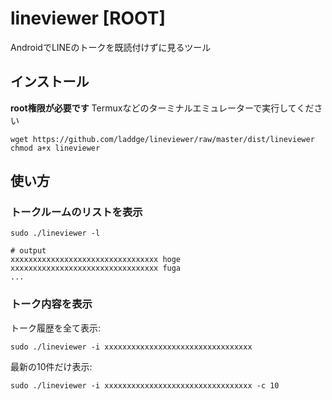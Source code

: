 # lineviewer [ROOT]
AndroidでLINEのトークを既読付けずに見るツール

## インストール
**root権限が必要です**
Termuxなどのターミナルエミュレーターで実行してください

```
wget https://github.com/laddge/lineviewer/raw/master/dist/lineviewer
chmod a+x lineviewer
```

## 使い方
### トークルームのリストを表示

```
sudo ./lineviewer -l
```

```
# output
xxxxxxxxxxxxxxxxxxxxxxxxxxxxxxxxx hoge
xxxxxxxxxxxxxxxxxxxxxxxxxxxxxxxxx fuga
...
```

### トーク内容を表示
トーク履歴を全て表示:

```
sudo ./lineviewer -i xxxxxxxxxxxxxxxxxxxxxxxxxxxxxxxxx
```

最新の10件だけ表示:

```
sudo ./lineviewer -i xxxxxxxxxxxxxxxxxxxxxxxxxxxxxxxxx -c 10
```
